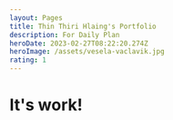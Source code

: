 ```yaml
---
layout: Pages
title: Thin Thiri Hlaing's Portfolio
description: For Daily Plan
heroDate: 2023-02-27T08:22:20.274Z
heroImage: /assets/vesela-vaclavik.jpg
rating: 1
---
```

# I﻿t's work!